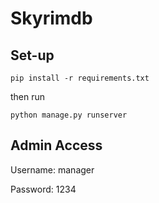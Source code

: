 # Skyrimdb
 
## Set-up

```
pip install -r requirements.txt
```

then run

```
python manage.py runserver
```

## Admin Access

Username: manager

Password: 1234
